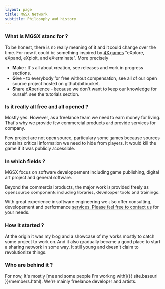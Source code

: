 ```yaml
---
layout: page
title: MGSX Network
subtitle: Philosophy and history
---
```


### What is MGSX stand for ?

To be honest, there is no really meaning of it and it could change over the time. For now it could be something inspired by [4X games](https://en.wikipedia.org/wiki/4X) "eXplore, eXpand, eXploit, and eXterminate". More precisely : 

* **M**ake : It's all about creation, see releases and work in progress sections.
* **G**ive - to everybody for free without compensation, see all of our open source project hosted on github/bitbucket.
* **S**hare e**X**perience - because we don't want to keep our knowledge for ourself, see the tutorials section.

### Is it really all free and all opened ?

Mostly yes. However, as a freelance team we need to earn money for living. That's why we provide few commercial products and provide services for company.

Few project are not open source, particulary some games because sources contains critical information we need to hide from players. It would kill the game if it was publicly accessible. 


### In which fields ?

MGSX focus on software developpement including game publishing, digital art project and general software.

Beyond the commercial products, the major work is provided freely as opensource components including libraries, developper tools and trainings.

With great experience in software engineering we also offer consulting, developement and performance <a href="{{ site.baseurl }}/services.html">services. Please feel free to <a href="{{ site.baseurl }}/services.html">contact us</a> for your needs.</p>


### How it started ?

At the origin it was my blog and a showcase of my works mostly to catch some project to work on. And it also gradually became a good place to start a sharing network in some way. It still young and doesn't claim to revolutionize things.

### Who are behind it ?

For now, It's mostly [me and some people I'm working with]({{ site.baseurl }}/members.html). We're mainly freelance developer and artists.
